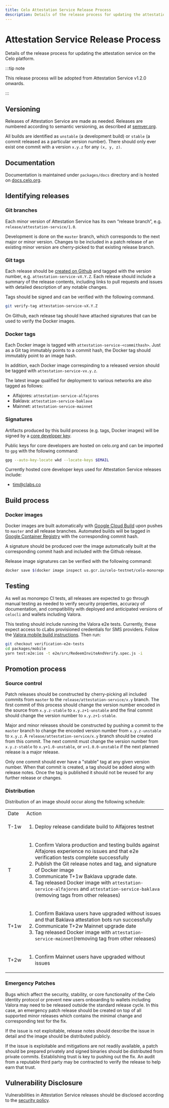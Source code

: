```yaml
---
title: Celo Attestation Service Release Process
description: Details of the release process for updating the attestation service on the Celo platform.
---
```

# Attestation Service Release Process

Details of the release process for updating the attestation service on the Celo platform.

:::tip note

This release process will be adopted from Attestation Service v1.2.0 onwards.

:::

## Versioning

Releases of Attestation Service are made as needed. Releases are numbered according to semantic versioning, as described at [semver.org](https://semver.org).

All builds are identified as `unstable` (a development build) or `stable` (a commit released as a particular version number). There should only ever exist one commit with a version `x.y.z` for any `(x, y, z)`.

## Documentation

Documentation is maintained under `packages/docs` directory and is hosted on [docs.celo.org](/validator-guide/attestation-service).

## Identifying releases

### Git branches

Each minor version of Attestation Service has its own “release branch”, e.g. `release/attestation-service/1.0`.

Development is done on the `master` branch, which corresponds to the next major or minor version. Changes to be included in a patch release of an existing minor version are cherry-picked to that existing release branch.

### Git tags

Each release should be [created on Github](https://github.com/celo-org/celo-monorepo/releases) and tagged with the version number, e.g. `attestation-service-vX.Y.Z`. Each release should include a summary of the release contents, including links to pull requests and issues with detailed description of any notable changes.

Tags should be signed and can be verified with the following command.

```bash
git verify-tag attestation-service-vX.Y.Z
```

On Github, each release tag should have attached signatures that can be used to verify the Docker images.

### Docker tags

Each Docker image is tagged with `attestation-service-<commithash>`. Just as a Git tag immutably points to a commit hash, the Docker tag should immutably point to an image hash.

In addition, each Docker image correspinding to a released version should be tagged with `attestation-service-vx.y.z`.

The latest image qualified for deployment to various networks are also tagged as follows:

- Alfajores: `attestation-service-alfajores`
- Baklava: `attestation-service-baklava`
- Mainnet: `attestation-service-mainnet`

### Signatures

Artifacts produced by this build process (e.g. tags, Docker images) will be signed by a [core developer key](https://github.com/celo-org/celo-monorepo/blob/master/developer_key_publishing.md).

Public keys for core developers are hosted on celo.org and can be imported to `gpg` with the following command:

```bash
gpg --auto-key-locate wkd --locate-keys $EMAIL
```

Currently hosted core developer keys used for Attestation Service releases include:

- tim@clabs.co

## Build process

### Docker images

Docker images are built automatically with [Google Cloud Build](https://cloud.google.com/cloud-build) upon pushes to `master` and all release branches. Automated builds will be tagged in [Google Container Registry](https://cloud.google.com/container-registry) with the corresponding commit hash.

A signature should be produced over the image automatically built at the corresponding commit hash and included with the Github release.

Release image signatures can be verified with the following command:

```bash
docker save $(docker image inspect us.gcr.io/celo-testnet/celo-monorepo:attestation-service-vX.Y.Z -f '{{ .Id }}') | gpg --verify attestation-service-vX.Y.Z.docker.asc -
```

## Testing

As well as monorepo CI tests, all releases are expected to go through manual testing as needed to verify security properties, accuracy of documentation, and compatibility with deployed and anticipated versions of `celocli` and wallets including Valora.

This testing should include running the Valora e2e tests. Currently, these expect access to cLabs provisioned credentials for SMS providers. Follow the [Valora mobile build instructions](https://github.com/celo-org/wallet/blob/master/packages/mobile/README.md#setup). Then run:

```bash
git checkout verification-e2e-tests
cd packages/mobile
yarn test:e2e:ios -t e2e/src/RedeemInviteAndVerify.spec.js -i
```

## Promotion process

### Source control

Patch releases should be constructed by cherry-picking all included commits from `master` to the `release/attestation-service/x.y` branch. The first commit of this process should change the version number encoded in the source from `x.y.z-stable` to `x.y.z+1-unstable` and the final commit should change the version number to `x.y.z+1-stable`.

Major and minor releases should be constructed by pushing a commit to the `master` branch to change the encoded version number from `x.y.z-unstable` to `x.y.z`. A `release/attestation-service/x.y` branch should be created from this commit. The next commit must change the version number from `x.y.z-stable` to `x.y+1.0-unstable`, or `x+1.0.0-unstable` if the next planned release is a major release.

Only one commit should ever have a "stable" tag at any given version number. When that commit is created, a tag should be added along with release notes. Once the tag is published it should not be reused for any further release or changes.

### Distribution

Distribution of an image should occur along the following schedule:

<table>
  <tr>
    <td>Date</td>
    <td>Action</td>
  </tr>
  <tr>
    <td>T-1w</td>
    <td>
      <ol>
        <li>Deploy release candidate build to Alfajores testnet</li>
      </ol>
    </td>
  </tr>  
  <tr>
    <td>T</td>
    <td>
      <ol>
        <li>Confirm Valora production and testing builds against Alfajores experience no issues and that e2e verification tests complete successfully</li>
        <li>Publish the Git release notes and tag, and signature of Docker image</li>
        <li>Communicate T+1w Baklava upgrade date.</li>
        <li>Tag released Docker image with <code>attestation-service-alfajores</code> and <code>attestation-service-baklava</code> (removing tags from other releases)</li>
      </ol>
    </td>
  </tr>
  <tr>
    <td>T+1w</td>
    <td>
      <ol>
        <li>Confirm Baklava users have upgraded without issues and that Baklava attestation bots run successfully</li>
        <li>Communicate T+2w Mainnet upgrade date</li>
        <li>Tag released Docker image with <code>attestation-service-mainnet</code>(removing tag from other releases)</li>
      </ol>
    </td>
  </tr>
  <tr>
    <td>T+2w</td>
    <td>
      <ol>
        <li>Confirm Mainnet users have upgraded without issues</li>
      </ol>
    </td>
  </tr>
</table>

### Emergency Patches

Bugs which affect the security, stability, or core functionality of the Celo identity protocol or prevent new users onboarding to wallets including Valora may need to be released outside the standard release cycle. In this case, an emergency patch release should be created on top of all supported minor releases which contains the minimal change and corresponding test for the fix.

If the issue is not exploitable, release notes should describe the issue in detail and the image should be distributed publicly.

If the issue is exploitable and mitigations are not readily available, a patch should be prepared privately and signed binaries should be distributed from private commits. Establishing trust is key to pushing out the fix. An audit from a reputable third party may be contracted to verify the release to help earn that trust.

## Vulnerability Disclosure

Vulnerabilities in Attestation Service releases should be disclosed according to the [security policy](https://github.com/celo-org/celo-monorepo/blob/master/SECURITY.md).
